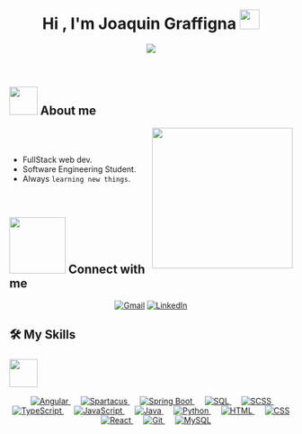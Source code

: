 <h1 align="center">Hi , I'm Joaquin Graffigna <img src="https://media.giphy.com/media/hvRJCLFzcasrR4ia7z/giphy.gif" width="35"></h1>
<p align="center">
  <a href="https://github.com/DenverCoder1/readme-typing-svg">
    <img src="https://readme-typing-svg.herokuapp.com?font=Time+New+Roman&color=%23C8BE25&size=25&center=true&vCenter=true&width=600&height=100&lines=Sap+Commerce+Cloud+Dev">
  </a>
</p>


<br>


	
## <picture><img src = "https://github.com/7oSkaaa/7oSkaaa/blob/main/Images/about_me.gif?raw=true" width = 50px></picture> About me

<picture> <img align="right" src="https://github.com/7oSkaaa/7oSkaaa/blob/main/Images/Right_Side.gif?raw=true" width = 250px></picture>

<br><br>

- FullStack web dev.
- Software Engineering Student.
- Always `learning new things`.
<br>


## <picture> <img src="https://github.com/7oSkaaa/7oSkaaa/blob/main/Images/Connect-with-me.gif?raw=true" width="100px"> </picture> Connect with me
<p align="center">
	<a href="mailto:joacograffigna@gmail.com"><img img src="https://img.shields.io/badge/gmail-%23EA4335.svg?style=plastic&logo=gmail&logoColor=white" alt="Gmail"/></a>
	<a href="https://www.linkedin.com/in/joaquin-graffigna/"><img src="https://img.shields.io/badge/linkedin-%230A66C2.svg?style=plastic&logo=linkedin&logoColor=white" alt="LinkedIn"/></a>
</p>



## 🛠️ My Skills

### <picture> <img src = "https://github.com/7oSkaaa/7oSkaaa/blob/main/Images/Programming_Languages.gif?raw=true" width = 50px>  </picture> 


<p align="center"> 
		  &emsp; 
  <a href="https://angular.io/" target="_blank"> 
    <img alt="Angular" src="https://img.shields.io/badge/Angular%20-%23DD0031.svg?style=plastic&logo=angular&logoColor=white">
  </a>
		  &emsp; 
  <a href="https://sap.github.io/spartacus-docs/" target="_blank"> 
    <img alt="Spartacus" src="https://img.shields.io/badge/Spartacus%20(SAP%20Composable Storefront)%20-%2300A1E0.svg?style=plastic&logo=sap&logoColor=white">
  </a>
  &emsp; 
  <a href="https://spring.io/projects/spring-boot" target="_blank"> 
    <img alt="Spring Boot" src="https://img.shields.io/badge/Spring%20Boot%20-%236DB33F.svg?style=plastic&logo=springboot&logoColor=white">
  </a>
		&emsp; 
	<a href="https://www.mysql.com/" target="_blank"> 
    <img alt="SQL" src="https://img.shields.io/badge/SQL%20-%2300758F.svg?style=plastic&logo=MySQL&logoColor=white">
  </a>
	  &emsp; 
  <a href="https://sass-lang.com/" target="_blank"> 
    <img alt="SCSS" src="https://img.shields.io/badge/SCSS%20-%23CC6699.svg?style=plastic&logo=sass&logoColor=white">
  </a>
	  &emsp; 
  <a href="https://www.typescriptlang.org/" target="_blank"> 
    <img alt="TypeScript" src="https://img.shields.io/badge/TypeScript%20-%23007ACC.svg?style=plastic&logo=typescript&logoColor=white">
  </a>
	  &emsp; 
  <a href="https://developer.mozilla.org/en-US/docs/Web/JavaScript" target="_blank"> 
    <img alt="JavaScript" src="https://img.shields.io/badge/JavaScript%20-%23F7DF1E.svg?style=plastic&logo=javascript&logoColor=black">
  </a>
	  &emsp; 
  <a href="https://www.java.com" target="_blank"> 
    <img alt="Java" src="https://img.shields.io/badge/Java-%23007396.svg?style=plastic&logo=java&logoColor=white">
  </a>
	  &emsp; 
  <a href="https://www.python.org" target="_blank">
    <img alt="Python" src="https://img.shields.io/badge/Python%20-%2314354C.svg?style=plastic&logo=python&logoColor=white">
  </a>
	  &emsp; 
  <a href="https://www.w3.org/html/" target="_blank"> 
    <img alt="HTML" src="https://img.shields.io/badge/HTML5%20-%23E34F26.svg?style=plastic&logo=html5&logoColor=white">
  </a>   
	  &emsp; 
  <a href="https://www.w3schools.com/css/" target="_blank">
    <img alt="CSS" src="https://img.shields.io/badge/CSS%20-%231572B6.svg?style=plastic&logo=css3&logoColor=white">
  </a> 
	  &emsp; 
  <a href="https://reactjs.org/" target="_blank">
    <img alt="React" src="https://img.shields.io/badge/React%20-%2361DAFB.svg?style=plastic&logo=react&logoColor=black">
  </a>
	  &emsp; 
  <a href="https://git-scm.com/" target="_blank"> 
    <img alt="Git" src="https://img.shields.io/badge/Git%20-%23F05032.svg?style=plastic&logo=git&logoColor=white">
  </a>
	  &emsp; 
  <a href="https://www.mysql.com/" target="_blank"> 
    <img alt="MySQL" src="https://img.shields.io/badge/MySQL%20-%234479A1.svg?style=plastic&logo=mysql&logoColor=white">
  </a>
  
</p>

